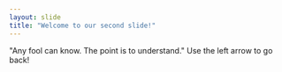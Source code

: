 ```yaml
---
layout: slide
title: "Welcome to our second slide!"
---
```

"Any fool can know. The point is to understand."
Use the left arrow to go back!
